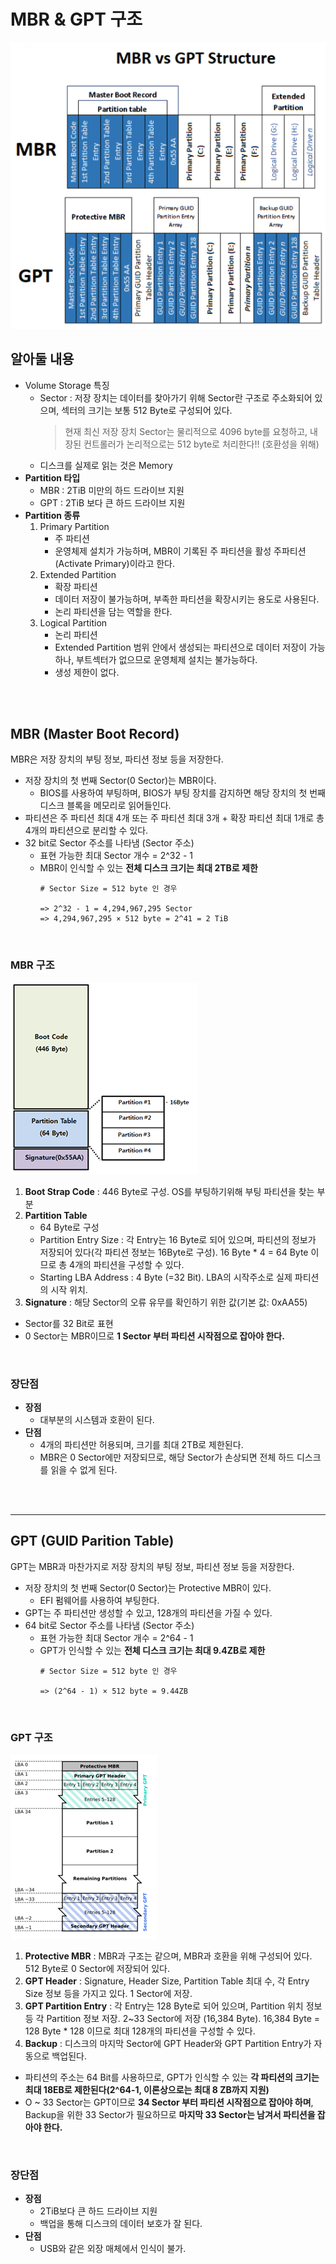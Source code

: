 # MBR & GPT 구조
![MBR_GPT](../../img/MBR_GPT.png)
</br>

## 알아둘 내용
* Volume Storage 특징
    - Sector : 저장 장치는 데이터를 찾아가기 위해 Sector란 구조로 주소화되어 있으며, 섹터의 크기는 보통 512 Byte로 구성되어 있다.
        > 현재 최신 저장 장치 Sector는 물리적으로 4096 byte를 요청하고, 내장된 컨트롤러가 논리적으로는 512 byte로 처리한다!! (호환성을 위해)
    - 디스크를 실제로 읽는 것은 Memory 
* __Partition 타입__
    - MBR : 2TiB 미만의 하드 드라이브 지원
    - GPT : 2TiB 보다 큰 하드 드라이브 지원
* __Partition 종류__
    1. Primary Partition
        - 주 파티션
        - 운영체제 설치가 가능하며, MBR이 기록된 주 파티션을 활성 주파티션(Activate Primary)이라고 한다.
    2. Extended Partition
        - 확장 파티션
        - 데이터 저장이 불가능하며, 부족한 파티션을 확장시키는 용도로 사용된다.
        - 논리 파티션을 담는 역할을 한다.
    3. Logical Partition
        - 논리 파티션
        - Extended Partition 범위 안에서 생성되는 파티션으로 데이터 저장이 가능하나, 부트섹터가 없으므로 운영체제 설치는 불가능하다.
        - 생성 제한이 없다.
</br>
</br>


## MBR (Master Boot Record)
MBR은 저장 장치의 부팅 정보, 파티션 정보 등을 저장한다.

* 저장 장치의 첫 번째 Sector(0 Sector)는 MBR이다.
    - BIOS를 사용하여 부팅하며, BIOS가 부팅 장치를 감지하면 해당 장치의 첫 번째 디스크 블록을 메모리로 읽어들인다.
* 파티션은 주 파티션 최대 4개 또는 주 파티션 최대 3개 + 확장 파티션 최대 1개로 총 4개의 파티션으로 분리할 수 있다.
* 32 bit로 Sector 주소를 나타냄 (Sector 주소)
    - 표현 가능한 최대 Sector 개수 = 2^32 - 1
    - MBR이 인식할 수 있는 __전체 디스크 크기는 최대 2TB로 제한__
        ```
        # Sector Size = 512 byte 인 경우

        => 2^32 - 1 = 4,294,967,295 Sector
        => 4,294,967,295 × 512 byte = 2^41 = 2 TiB 
        ```
</br>

### MBR 구조
![MBR](../../img/MBR.png)
1. __Boot Strap Code__ : 446 Byte로 구성. OS를 부팅하기위해 부팅 파티션을 찾는 부분
2. __Partition Table__
    * 64 Byte로 구성
    * Partition Entry Size : 각 Entry는 16 Byte로 되어 있으며, 파티션의 정보가 저장되어 있다(각 파티션 정보는 16Byte로 구성). 16 Byte * 4 = 64 Byte 이므로 총 4개의 파티션을 구성할 수 있다.
    * Starting LBA Address : 4 Byte (=32 Bit). LBA의 시작주소로 실제 파티션의 시작 위치.
3. __Signature__ : 해당 Sector의 오류 유무를 확인하기 위한 값(기본 값: 0xAA55)
* Sector를 32 Bit로 표현
* 0 Sector는 MBR이므로 __1 Sector 부터 파티션 시작점으로 잡아야 한다.__
</br>


### 장단점
* __장점__
    * 대부분의 시스템과 호환이 된다.
* __단점__
    * 4개의 파티션만 허용되며, 크기를 최대 2TB로 제한된다.
    * MBR은 0 Sector에만 저장되므로, 해당 Sector가 손상되면 전체 하드 디스크를 읽을 수 없게 된다.
</br>
</br>


---
## GPT (GUID Parition Table)
GPT는 MBR과 마찬가지로 저장 장치의 부팅 정보, 파티션 정보 등을 저장한다.

* 저장 장치의 첫 번째 Sector(0 Sector)는 Protective MBR이 있다. 
    - EFI 펌웨어를 사용하여 부팅한다.
* GPT는 주 파티션만 생성할 수 있고, 128개의 파티션을 가질 수 있다.
* 64 bit로 Sector 주소를 나타냄 (Sector 주소)
    - 표현 가능한 최대 Sector 개수 = 2^64 - 1
    - GPT가 인식할 수 있는 __전체 디스크 크기는 최대 9.4ZB로 제한__
        ```
        # Sector Size = 512 byte 인 경우

        => (2^64 - 1) × 512 byte = 9.44ZB
        ```
</br>


### GPT 구조
![GPT](../../img/GPT.png)
1. __Protective MBR__ : MBR과 구조는 같으며, MBR과 호환을 위해 구성되어 있다. 512 Byte로 0 Sector에 저장되어 있다.
2. __GPT Header__ : Signature, Header Size, Partition Table 최대 수, 각 Entry Size 정보 등을 가지고 있다. 1 Sector에 저장.
3. __GPT Partition Entry__ : 각 Entry는 128 Byte로 되어 있으며, Partition 위치 정보 등 각 Partition 정보 저장. 2~33 Sector에 저장 (16,384 Byte). 16,384 Byte = 128 Byte * 128 이므로 최대 128개의 파티션을 구성할 수 있다.
4. __Backup__ : 디스크의 마지막 Sector에 GPT Header와 GPT Partition Entry가 자동으로 백업된다.
* 파티션의 주소는 64 Bit를 사용하므로, GPT가 인식할 수 있는 __각 파티션의 크기는 최대 18EB로 제한된다(2^64-1, 이론상으로는 최대 8 ZB까지 지원)__
* O ~ 33 Sector는 GPT이므로 __34 Sector 부터 파티션 시작점으로 잡아야 하며__, Backup을 위한 33 Sector가 필요하므로 __마지막 33 Sector는 남겨서 파티션을 잡아야 한다.__
</br>


### 장단점
* __장점__
    * 2TiB보다 큰 하드 드라이브 지원
    * 백업을 통해 디스크의 데이터 보호가 잘 된다.
* __단점__
    * USB와 같은 외장 매체에서 인식이 불가.
</br>
</br>


